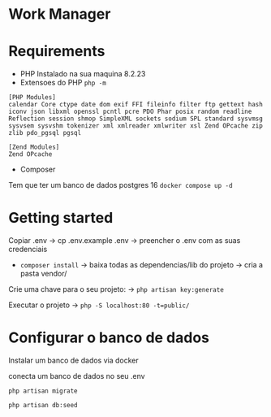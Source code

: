 # Work Manager

# Requirements

- PHP Instalado na sua maquina 8.2.23
- Extensoes do PHP `php -m`
```
[PHP Modules]
calendar Core ctype date dom exif FFI fileinfo filter ftp gettext hash iconv json libxml openssl pcntl pcre PDO Phar posix random readline Reflection session shmop SimpleXML sockets sodium SPL standard sysvmsg sysvsem sysvshm tokenizer xml xmlreader xmlwriter xsl Zend OPcache zip zlib pdo_pgsql pgsql

[Zend Modules]
Zend OPcache
```

- Composer

Tem que ter um banco de dados postgres 16
`docker compose up -d`


# Getting started

Copiar .env
  -> cp .env.example .env
  -> preencher o .env com as suas credenciais

- `composer install`
  -> baixa todas as dependencias/lib do projeto
    -> cria a pasta vendor/

Crie uma chave para o seu projeto:
 -> `php artisan key:generate`

Executar o projeto
  -> `php -S localhost:80 -t=public/`

# Configurar o banco de dados

Instalar um banco de dados via docker

conecta um banco de dados no seu .env

`php artisan migrate`

`php artisan db:seed`